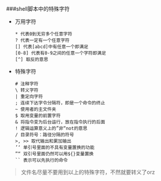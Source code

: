 ###shell脚本中的特殊字符
- 万用字符

  ```
  * 代表0到无穷多个任意字符
  ? 代表一定有一个任意字符
  [] 代表[abcd]中有任意一个即满足
  [0-8] 代表有0-9之间的任意一个字符即满足
  [^] 取反的意思

  ```

- 特殊字符

  ```
  # 注释字符
  \ 转义字符
  | 重定向字符
  ; 连续下达字令分隔符，即是一个命令的终止
  ~ 使用者的主文件夹
  $ 取用变量的前置字符
  & 将指令变为后台运行，放在指令执行的后面
  ! 逻辑运算意义上的”非“not的意思
  / 目录符号：路径分隔的符号
  >, >> 取代输出和累加输出
  ’‘ 单引号里面的不具有变量置换的功能
  ”“ 双引号里面仍然可以用${}变量置换
  `` 表示可以先执行的命令

  ```
> 文件名尽量不要用到以上的特殊字符，不然就要转义了orz
